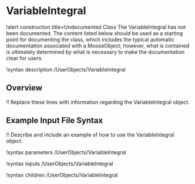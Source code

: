 # VariableIntegral

!alert construction title=Undocumented Class
The VariableIntegral has not been documented. The content listed below should be used as a starting point for
documenting the class, which includes the typical automatic documentation associated with a
MooseObject; however, what is contained is ultimately determined by what is necessary to make the
documentation clear for users.

!syntax description /UserObjects/VariableIntegral

## Overview

!! Replace these lines with information regarding the VariableIntegral object.

## Example Input File Syntax

!! Describe and include an example of how to use the VariableIntegral object.

!syntax parameters /UserObjects/VariableIntegral

!syntax inputs /UserObjects/VariableIntegral

!syntax children /UserObjects/VariableIntegral
